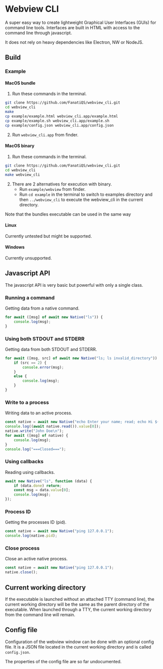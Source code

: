 # Webview CLI

A super easy way to create lightweight Graphical User Interfaces (GUIs) for command line tools.
Interfaces are built in HTML with access to the command line through javascript.

It does not rely on heavy dependencies like Electron, NW or NodeJS.



## Build

### Example

#### MacOS bundle

1. Run these commands in the terminal.
```sh
git clone https://github.com/FanatiQS/webview_cli.git
cd webview_cli
make
cp example/example.html webview_cli.app/example.html
cp example/example.sh webview_cli.app/example.sh
cp example/config.json webview_cli.app/config.json
```
2. Run `webview_cli.app` from finder.

#### MacOS binary

1. Run these commands in the terminal.
```sh
git clone https://github.com/FanatiQS/webview_cli.git
cd webview_cli
make webview_cli
```
2. There are 2 alternatives for execution with binary.
	* Run `example/webview` from finder.
	* Run `cd example` in the terminal to switch to examples directory and then `../webview_cli` to execute the webview_cli in the current directory.

Note that the bundles executable can be used in the same way

#### Linux

Currently untested but might be supported.

#### Windows

Currently unsupported.



## Javascript API
The javascript API is very basic but powerful with only a single class.

### Running a command
Getting data from a native command.

```js
for await ([msg] of await new Native("ls")) {
	console.log(msg);
}
```

### Using both STDOUT and STDERR
Getting data from both STDOUT and STDERR.

```js
for await ([msg, src] of await new Native("ls; ls invalid_directory")) {
	if (src == 2) {
		console.error(msg);
	}
	else {
		console.log(msg);
	}
}
```

### Write to a process
Writing data to an active process.

```js
const native = await new Native("echo Enter your name; read; echo Hi ${REPLY}");
console.log((await native.read()).value[0]);
native.write("John Doe\n");
for await ([msg] of native) {
	console.log(msg);
}
console.log("===Closed===");
```

### Using callbacks
Reading using callbacks.

```js
await new Native("ls", function (data) {
	if (data.done) return;
	const msg = data.value[0];
	console.log(msg);
});
```

### Process ID
Getting the processes ID (pid).

```js
const native = await new Native("ping 127.0.0.1");
console.log(native.pid);
```

### Close process
Close an active native process.

```js
const native = await new Native("ping 127.0.0.1");
native.close();
```



## Current working directory

If the executable is launched without an attached TTY (command line), the current working directory will be the same as the parent directory of the executable.
When launched through a TTY, the current working directory from the command line will remain.



## Config file

Configuration of the webview window can be done with an optional config file.
It is a JSON file located in the current working directory and is called `config.json`.

The properties of the config file are so far undocumented.
